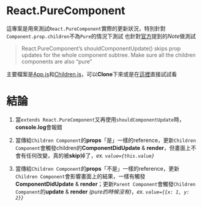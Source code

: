 # React.PureComponent

這專案是用來測試`React.PureComponent`實際的更新狀況，特別針對`Component.prop.children`不為`Pure`的情況下測試
也針對[官方](https://reactjs.org/docs/react-api.html#reactpurecomponent)提到的*Note*做測試

>React.PureComponent’s shouldComponentUpdate() skips prop updates for the whole component subtree. Make sure all the children components are also “pure”

主要檔案是[App.js](https://github.com/sovmedcare/react-purecomponent-test/blob/master/src/App.js)和[Children.js](https://github.com/sovmedcare/react-purecomponent-test/blob/master/src/Children.js)，可以**Clone**下來或是在[這裡](https://sovmedcare.github.io/react-purecomponent-test/)直接試試看

# 結論

1. 當`extends React.PureComponent`又再使用`shouldComponentUpdate`時，**console.log**會報錯

2. 當傳給`Children Component`的**props**「是」一樣的reference，更新`Children Component`會觸發children的**ComponentDidUpdate** & **render**，但畫面上不會有任何改變，真的被**skip**掉了，*ex. `value={this.value}`*

3. 當傳給`Children Component`的**props**「不是」一樣的reference，更新`Children Component`會影響畫面上的結果，一樣有觸發**ComponentDidUpdate** & **render**；更新`Parent Component`會觸發`Children Component`的**update** & **render** *(pure的時候沒有)*，*ex. `value={{x: 1, y: 2}}`*